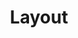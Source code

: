 ---
layout: glossary-documentation
sectionKey: Glossary
eleventyNavigation:
  parent: Glossary
title: Layout
details:
  'A layout is the high-level arrangement of [components](/glossary/component) and content in a user interface. The term encompasses hierarchy, alignment, spacing and screen sizes.
  
  
  [Common GOV.UK layouts](https://design-system.service.gov.uk/styles/layout/#common-layouts) include the single column, two-thirds and one-third, and two-thirds.'
synonym:
  0:
    title:
    link:
    definition:
nonPreferred:
  0:
    title: Grid
    link:
    definition:
  1:
    title: Pattern
    link:
    definition:
doNotConfuse:
    0:
      title:
      link:
      definition:
theme: Presentation layer
order: 2
---